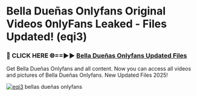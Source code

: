 # Bella Dueñas Onlyfans Original Videos 0nlyFans Leaked - Files Updated! (eqi3)

<h3>🔴 CLICK HERE 🌐==►► <a href="https://tinyurl.com/2wckxsce" rel="nofollow">Bella Dueñas Onlyfans Updated Files</a></h3>

Get Bella Dueñas Onlyfans and all content. Now you can access all videos and pictures of Bella Dueñas Onlyfans. New Updated Files 2025!

[![eqi3](https://i.imgur.com/AFduVYN.gif)](https://tinyurl.com/2wckxsce)
bellas dueñas onlyfans